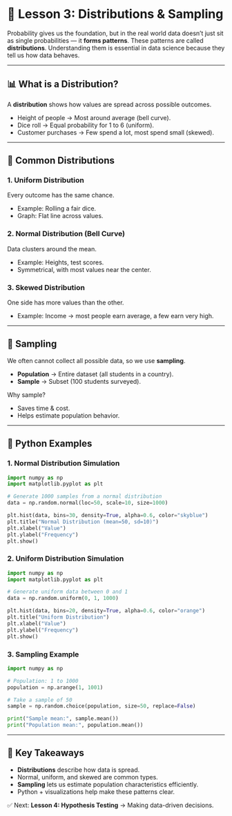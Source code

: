 # 📘 Lesson 3: Distributions & Sampling

Probability gives us the foundation, but in the real world data doesn’t just sit as single probabilities — it **forms patterns**. These patterns are called **distributions**. Understanding them is essential in data science because they tell us how data behaves.

---

## 📊 What is a Distribution?

A **distribution** shows how values are spread across possible outcomes.

* Height of people → Most around average (bell curve).
* Dice roll → Equal probability for 1 to 6 (uniform).
* Customer purchases → Few spend a lot, most spend small (skewed).

---

## 🎨 Common Distributions

### 1. Uniform Distribution

Every outcome has the same chance.

* Example: Rolling a fair dice.
* Graph: Flat line across values.

### 2. Normal Distribution (Bell Curve)

Data clusters around the mean.

* Example: Heights, test scores.
* Symmetrical, with most values near the center.

### 3. Skewed Distribution

One side has more values than the other.

* Example: Income → most people earn average, a few earn very high.

---

## 🎯 Sampling

We often cannot collect all possible data, so we use **sampling**.

* **Population** → Entire dataset (all students in a country).
* **Sample** → Subset (100 students surveyed).

Why sample?

* Saves time & cost.
* Helps estimate population behavior.

---

## 🐍 Python Examples

### 1. Normal Distribution Simulation

```python
import numpy as np
import matplotlib.pyplot as plt

# Generate 1000 samples from a normal distribution
data = np.random.normal(loc=50, scale=10, size=1000)

plt.hist(data, bins=30, density=True, alpha=0.6, color="skyblue")
plt.title("Normal Distribution (mean=50, sd=10)")
plt.xlabel("Value")
plt.ylabel("Frequency")
plt.show()
```

### 2. Uniform Distribution Simulation

```python
import numpy as np
import matplotlib.pyplot as plt

# Generate uniform data between 0 and 1
data = np.random.uniform(0, 1, 1000)

plt.hist(data, bins=20, density=True, alpha=0.6, color="orange")
plt.title("Uniform Distribution")
plt.xlabel("Value")
plt.ylabel("Frequency")
plt.show()
```

### 3. Sampling Example

```python
import numpy as np

# Population: 1 to 1000
population = np.arange(1, 1001)

# Take a sample of 50
sample = np.random.choice(population, size=50, replace=False)

print("Sample mean:", sample.mean())
print("Population mean:", population.mean())
```

---

## 🔑 Key Takeaways

* **Distributions** describe how data is spread.
* Normal, uniform, and skewed are common types.
* **Sampling** lets us estimate population characteristics efficiently.
* Python + visualizations help make these patterns clear.

✅ Next: **Lesson 4: Hypothesis Testing** → Making data-driven decisions.
